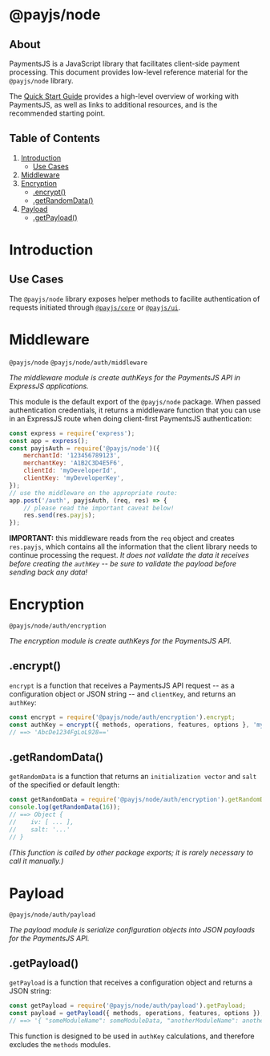 # @payjs/node

## About

PaymentsJS is a JavaScript library that facilitates client-side payment processing. This document provides low-level reference material for the `@payjs/node` library.

The [Quick Start Guide](https://github.com/SagePayments/PaymentsJS/blob/master/README.md) provides a high-level overview of working with PaymentsJS, as well as links to additional resources, and is the recommended starting point.

## Table of Contents

1. [Introduction](#Introduction)
    - [Use Cases](#UseCases)
1. [Middleware](#Middleware)
1. [Encryption](#Encryption)
    - [.encrypt()](#encrypt)
    - [.getRandomData()](#getRandomData)
1. [Payload](#Payload)
    - [.getPayload()](#getPayload)

<a name="Introduction"></a>
# Introduction

<a name="UseCases"></a>
## Use Cases

The `@payjs/node` library exposes helper methods to facilite authentication of requests initiated through [`@payjs/core`](https://www.npmjs.com/package/@payjs/core) or [`@payjs/ui`](https://www.npmjs.com/package/@payjs/ui).

<a name="Middleware"></a>
# Middleware

`@payjs/node`
`@payjs/node/auth/middleware`

*The middleware module is create authKeys for the PaymentsJS API in ExpressJS applications.*

This module is the default export of the `@payjs/node` package. When passed authentication credentials, it returns a middleware function that you can use in an ExpressJS route when doing client-first PaymentsJS authentication:

```javascript
const express = require('express');
const app = express();
const payjsAuth = require('@payjs/node')({
    merchantId: '123456789123',
    merchantKey: 'A1B2C3D4E5F6',
    clientId: 'myDeveloperId',
    clientKey: 'myDeveloperKey',
});
// use the middleware on the appropriate route:
app.post('/auth', payjsAuth, (req, res) => {
    // please read the important caveat below!
    res.send(res.payjs);
});
```

**IMPORTANT:** this middleware reads from the `req` object and creates `res.payjs`, which contains all the information that the client library needs to continue processing the request. *It does not validate the data it receives before creating the `authKey` -- be sure to validate the payload before sending back any data!* 

<a name="Encryption"></a>
# Encryption

`@payjs/node/auth/encryption`

*The encryption module is create authKeys for the PaymentsJS API.*

<a name="encrypt"></a>
## .encrypt()

`encrypt` is a function that receives a PaymentsJS API request -- as a configuration object or JSON string -- and `clientKey`, and returns an `authKey`:

```javascript
const encrypt = require('@payjs/node/auth/encryption').encrypt;
const authKey = encrypt({ methods, operations, features, options }, 'myClientKey');
// ==> 'AbcDe1234FgLoL928=='
```

<a name="getRandomData"></a>
## .getRandomData()

`getRandomData` is a function that returns an `initialization vector` and `salt` of the specified or default length:

```javascript
const getRandomData = require('@payjs/node/auth/encryption').getRandomData;
console.log(getRandomData(16));
// ==> Object {
//    iv: [ ... ],
//    salt: '...'
// }
```

*(This function is called by other package exports; it is rarely necessary to call it manually.)*

<a name="Payload"></a>
# Payload

`@payjs/node/auth/payload`

*The payload module is serialize configuration objects into JSON payloads for the PaymentsJS API.*

<a name="getPayload"></a>
## .getPayload()

`getPayload` is a function that receives a configuration object and returns a JSON string:

```javascript
const getPayload = require('@payjs/node/auth/payload').getPayload;
const payload = getPayload({ methods, operations, features, options });
// ==> '{ "someModuleName": someModuleData, "anotherModuleName": anotherModuleData }'
```

This function is designed to be used in `authKey` calculations, and therefore excludes the `methods` modules.